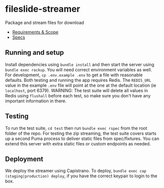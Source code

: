 # fileslide-streamer
Package and stream files for download

- [Requirements & Scope](doc/requirments.md)
- [Specs](doc/specs.md)

## Running and setup

Install dependencies using `bundle install` and then start the server using `bundle exec rackup`. You will need correct environment variables as well. For development, `cp .env.example .env` to get a file with reasonable defaults. Both testing and running the app requires Redis. The `REDIS_URL` value in the example `.env` file will point at the one at the default location (ie `localhost`, port 6379). WARNING: The test suite will delete all values in Redis using `flushall` before each test, so make sure you don't have any important information in there.

## Testing

To run the test suite, `cd test` then run `bundle exec rspec` from the root folder of the repo. For testing the zip streaming, the test suite covers starts up a second Puma process to deliver static files from spec/fixtures. You can extend this server with extra static files or custom endpoints as needed.

## Deployment

We deploy the streamer using Capistrano. To deploy, `bundle exec cap (staging|production) deploy`, if you have the correct keypair to login to the box.
